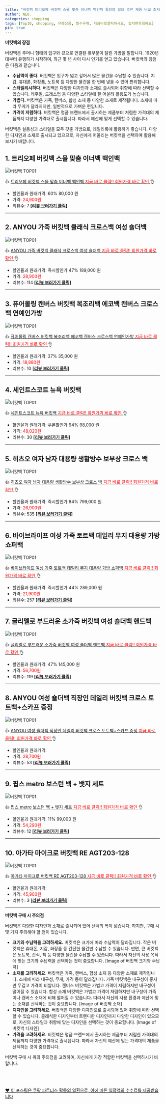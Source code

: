 ```yaml
---
title: "버킷백 트리오페 버킷백 스몰 맞춤 이너백 백인백 특장점 필요 추천 제품 비교 최저 가격 비교 장점 구매 후기 구매평"
author: NEO.
categories: shopping
tags: [Top10, shopping, 유행상품, 필수구매, 지금바로클릭하세요, 놓치면후회해요]
pin: true
---
```

**버킷백의 장점**

버킷백은 주머니 형태의 입구와 끈으로 연결된 윗부분이 달린 가방을 말합니다. 1920년대부터 유행하기 시작하여, 최근 몇 년 사이 다시 인기를 얻고 있습니다. 버킷백의 장점은 다음과 같습니다.

* **수납력이 좋다.** 버킷백은 입구가 넓고 깊어서 많은 물건을 수납할 수 있습니다. 지갑, 휴대폰, 화장품, 노트북 등 다양한 물건을 한 번에 넣을 수 있어 편리합니다.
* **스타일리시하다.** 버킷백은 다양한 디자인과 소재로 출시되어 취향에 따라 선택할 수 있습니다. 캐주얼, 드레스업 등 다양한 스타일에 잘 어울려 활용도가 높습니다.
* **가볍다.** 버킷백은 가죽, 캔버스, 합성 소재 등 다양한 소재로 제작됩니다. 소재에 따라 무게가 달라지지만, 일반적으로 가벼운 편입니다.
* **가격이 저렴하다.** 버킷백은 명품 브랜드에서 출시하는 제품부터 저렴한 가격대의 제품까지 다양한 가격대로 출시됩니다. 따라서 예산에 맞게 선택할 수 있습니다.

버킷백은 실용성과 스타일을 모두 갖춘 가방으로, 데일리룩에 활용하기 좋습니다. 다양한 디자인과 소재로 출시되고 있으므로, 자신에게 어울리는 버킷백을 선택하여 활용해 보시기 바랍니다.

   

## 1. 트리오페 버킷백 스몰 맞춤 이너백 백인백

![버킷백 TOP01](https://thumbnail6.coupangcdn.com/thumbnails/remote/490x490ex/image/vendor_inventory/729a/db795a48b8704a74dc47928095df5c00c07a0351dae3febe67bade8aa6c2.png)


👍 [트리오페 버킷백 스몰 맞춤 이너백 백인백 <font color=red> 지금 바로 클릭!! 회원가격 바로 확인 </font> ](https://link.coupang.com/re/AFFSDP?lptag=AF3617701&subid=GithubCoopas&pageKey=7743841793&traceid=V0-153&itemId=20841226452&vendorItemId=87908955696) 👌 


- 할인율과 원래가격: 60%  80,000   원
- 가격: <span style='color:red'>24,900원</span>
- 리뷰수: 7  [**[리뷰 보러가기 클릭]**](https://link.coupang.com/re/AFFSDP?lptag=AF3617701&subid=GithubCoopas&pageKey=7743841793&traceid=V0-153&itemId=20841226452&vendorItemId=87908955696)

---


   

## 2. ANYOU 가죽 버킷백 클래식 크로스백 여성 숄더백

![버킷백 TOP01](https://thumbnail9.coupangcdn.com/thumbnails/remote/490x490ex/image/vendor_inventory/c3ba/7cf71046bbdb9897baba669cdc059e8345b96fd12876954579d97b2afa64.jpg)


👍 [ANYOU 가죽 버킷백 클래식 크로스백 여성 숄더백 <font color=red> 지금 바로 클릭!! 회원가격 바로 확인 </font> ](https://link.coupang.com/re/AFFSDP?lptag=AF3617701&subid=GithubCoopas&pageKey=7723180751&traceid=V0-153&itemId=20733029556&vendorItemId=87803616189) 👌 


- 할인율과 원래가격: 즉시할인가 47%  189,000   원
- 가격: <span style='color:red'>28,900원</span>
- 리뷰수: 114  [**[리뷰 보러가기 클릭]**](https://link.coupang.com/re/AFFSDP?lptag=AF3617701&subid=GithubCoopas&pageKey=7723180751&traceid=V0-153&itemId=20733029556&vendorItemId=87803616189)

---


   

## 3. 퓨어몰링 캔버스 버킷백 복조리백 에코백 캔버스 크로스백 연예인가방

![버킷백 TOP01](https://thumbnail8.coupangcdn.com/thumbnails/remote/490x490ex/image/vendor_inventory/7b42/fb9cda05d9d56182abba6eccd690ccd9c1cbc0178a094df2870dba8a38e4.png)


👍 [퓨어몰링 캔버스 버킷백 복조리백 에코백 캔버스 크로스백 연예인가방 <font color=red> 지금 바로 클릭!! 회원가격 바로 확인 </font> ](https://link.coupang.com/re/AFFSDP?lptag=AF3617701&subid=GithubCoopas&pageKey=7419956357&traceid=V0-153&itemId=19245350593&vendorItemId=86361469036) 👌 


- 할인율과 원래가격: 37%  35,000   원
- 가격: <span style='color:red'>18,880원</span>
- 리뷰수: 10  [**[리뷰 보러가기 클릭]**](https://link.coupang.com/re/AFFSDP?lptag=AF3617701&subid=GithubCoopas&pageKey=7419956357&traceid=V0-153&itemId=19245350593&vendorItemId=86361469036)

---


   

## 4. 세인트스코트 뉴욕 버킷백

![버킷백 TOP01](https://thumbnail9.coupangcdn.com/thumbnails/remote/490x490ex/image/retail/images/2022/02/18/17/4/fa31ca37-5dd6-473b-9190-91b0b9b94861.jpg)


👍 [세인트스코트 뉴욕 버킷백 <font color=red> 지금 바로 클릭!! 회원가격 바로 확인 </font> ](https://link.coupang.com/re/AFFSDP?lptag=AF3617701&subid=GithubCoopas&pageKey=2092678784&traceid=V0-153&itemId=3554834024&vendorItemId=80606017925) 👌 


- 할인율과 원래가격: 쿠폰할인가 94%  98,000   원
- 가격: <span style='color:red'>48,020원</span>
- 리뷰수: 30  [**[리뷰 보러가기 클릭]**](https://link.coupang.com/re/AFFSDP?lptag=AF3617701&subid=GithubCoopas&pageKey=2092678784&traceid=V0-153&itemId=3554834024&vendorItemId=80606017925)

---


   

## 5. 히츠오 여자 남자 대용량 생활방수 보부상 크로스 백

![버킷백 TOP01](https://thumbnail6.coupangcdn.com/thumbnails/remote/490x490ex/image/vendor_inventory/933d/5d23e71ef5e1bb311a0124528b6b6b353ccf1876323d9c32c26b8377a99c.jpg)


👍 [히츠오 여자 남자 대용량 생활방수 보부상 크로스 백 <font color=red> 지금 바로 클릭!! 회원가격 바로 확인 </font> ](https://link.coupang.com/re/AFFSDP?lptag=AF3617701&subid=GithubCoopas&pageKey=7477063903&traceid=V0-153&itemId=19522547669&vendorItemId=86631156974) 👌 


- 할인율과 원래가격: 즉시할인가 84%  799,000   원
- 가격: <span style='color:red'>26,900원</span>
- 리뷰수: 535  [**[리뷰 보러가기 클릭]**](https://link.coupang.com/re/AFFSDP?lptag=AF3617701&subid=GithubCoopas&pageKey=7477063903&traceid=V0-153&itemId=19522547669&vendorItemId=86631156974)

---


   

## 6. 바이브라이프 여성 가죽 토트백 데일리 무지 대용량 가방 쇼퍼백

![버킷백 TOP01](https://thumbnail9.coupangcdn.com/thumbnails/remote/490x490ex/image/vendor_inventory/ee34/2a1f586e20cb8bb026f16b9766b53ef5c3643e28f0350e083022409d3b63.png)


👍 [바이브라이프 여성 가죽 토트백 데일리 무지 대용량 가방 쇼퍼백 <font color=red> 지금 바로 클릭!! 회원가격 바로 확인 </font> ](https://link.coupang.com/re/AFFSDP?lptag=AF3617701&subid=GithubCoopas&pageKey=7398831758&traceid=V0-153&itemId=19145747678&vendorItemId=86264912961) 👌 


- 할인율과 원래가격: 즉시할인가 44%  289,000   원
- 가격: <span style='color:red'>21,900원</span>
- 리뷰수: 257  [**[리뷰 보러가기 클릭]**](https://link.coupang.com/re/AFFSDP?lptag=AF3617701&subid=GithubCoopas&pageKey=7398831758&traceid=V0-153&itemId=19145747678&vendorItemId=86264912961)

---


   

## 7. 글리멜로 부드러운 소가죽 버킷백 여성 숄더백 핸드백

![버킷백 TOP01](https://thumbnail8.coupangcdn.com/thumbnails/remote/490x490ex/image/vendor_inventory/095d/11c1514d74aa31b027365c663061dbaed91da14e44dae961a12e1f14b5a0.jpg)


👍 [글리멜로 부드러운 소가죽 버킷백 여성 숄더백 핸드백 <font color=red> 지금 바로 클릭!! 회원가격 바로 확인 </font> ](https://link.coupang.com/re/AFFSDP?lptag=AF3617701&subid=GithubCoopas&pageKey=7681649535&traceid=V0-153&itemId=20519039833&vendorItemId=86553915643) 👌 


- 할인율과 원래가격: 47%  145,000   원
- 가격: <span style='color:red'>56,700원</span>
- 리뷰수: 119  [**[리뷰 보러가기 클릭]**](https://link.coupang.com/re/AFFSDP?lptag=AF3617701&subid=GithubCoopas&pageKey=7681649535&traceid=V0-153&itemId=20519039833&vendorItemId=86553915643)

---


   

## 8. ANYOU 여성 숄더백 직장인 데일리 버킷백 크로스 토트백+스카프 증정

![버킷백 TOP01](https://thumbnail7.coupangcdn.com/thumbnails/remote/490x490ex/image/vendor_inventory/5939/7c9446c6db3dcb28857f1d3e9a7daa5b8f182867fae232c644fd9b62750b.jpg)


👍 [ANYOU 여성 숄더백 직장인 데일리 버킷백 크로스 토트백+스카프 증정 <font color=red> 지금 바로 클릭!! 회원가격 바로 확인 </font> ](https://link.coupang.com/re/AFFSDP?lptag=AF3617701&subid=GithubCoopas&pageKey=7685274359&traceid=V0-153&itemId=20536514491&vendorItemId=87613222717) 👌 


- 할인율과 원래가격: 
- 가격: <span style='color:red'>28,700원</span>
- 리뷰수: 53  [**[리뷰 보러가기 클릭]**](https://link.coupang.com/re/AFFSDP?lptag=AF3617701&subid=GithubCoopas&pageKey=7685274359&traceid=V0-153&itemId=20536514491&vendorItemId=87613222717)

---


   

## 9. 핍스 metro 보스턴 백 + 뱃지 세트

![버킷백 TOP01](https://thumbnail6.coupangcdn.com/thumbnails/remote/490x490ex/image/retail/images/2023/07/28/17/2/475eae12-4b14-4c36-a05f-b700ff8d1f5c.jpg)


👍 [핍스 metro 보스턴 백 + 뱃지 세트 <font color=red> 지금 바로 클릭!! 회원가격 바로 확인 </font> ](https://link.coupang.com/re/AFFSDP?lptag=AF3617701&subid=GithubCoopas&pageKey=7495889426&traceid=V0-153&itemId=19611063540&vendorItemId=86718027465) 👌 


- 할인율과 원래가격: 11%  99,000   원
- 가격: <span style='color:red'>54,290원</span>
- 리뷰수: 12  [**[리뷰 보러가기 클릭]**](https://link.coupang.com/re/AFFSDP?lptag=AF3617701&subid=GithubCoopas&pageKey=7495889426&traceid=V0-153&itemId=19611063540&vendorItemId=86718027465)

---


   

## 10. 아가타 마이크로 버킷백 RE AGT203-128

![버킷백 TOP01](https://thumbnail10.coupangcdn.com/thumbnails/remote/490x490ex/image/retail/images/2023/04/21/14/4/05bb75d7-f8d5-4788-bb40-2d0851c1dde3.jpg)


👍 [아가타 마이크로 버킷백 RE AGT203-128 <font color=red> 지금 바로 클릭!! 회원가격 바로 확인 </font> ](https://link.coupang.com/re/AFFSDP?lptag=AF3617701&subid=GithubCoopas&pageKey=1898606133&traceid=V0-153&itemId=3225201657&vendorItemId=85740622103) 👌 


- 할인율과 원래가격: 
- 가격: <span style='color:red'>45,900원</span>
- 리뷰수: 3  [**[리뷰 보러가기 클릭]**](https://link.coupang.com/re/AFFSDP?lptag=AF3617701&subid=GithubCoopas&pageKey=1898606133&traceid=V0-153&itemId=3225201657&vendorItemId=85740622103)

---
**버킷백 구매 시 주의점**

버킷백은 다양한 디자인과 소재로 출시되어 있어 선택의 폭이 넓습니다. 하지만, 구매 시 몇 가지 주의해야 할 점이 있습니다.

* **크기와 수납력을 고려하세요.** 버킷백은 크기에 따라 수납력이 달라집니다. 작은 버킷백은 휴대폰, 지갑, 화장품 등 간단한 물건만 수납할 수 있습니다. 반면, 큰 버킷백은 노트북, 간식, 책 등 다양한 물건을 수납할 수 있습니다. 따라서 자신의 사용 목적에 맞는 크기와 수납력을 선택하는 것이 중요합니다.
[Image of 버킷백 크기와 수납력]
* **소재를 고려하세요.** 버킷백은 가죽, 캔버스, 합성 소재 등 다양한 소재로 제작됩니다. 소재에 따라 내구성, 무게, 가격 등이 달라집니다. 가죽 버킷백은 내구성이 좋지만 무겁고 가격이 비쌉니다. 캔버스 버킷백은 가볍고 가격이 저렴하지만 내구성이 떨어질 수 있습니다. 합성 소재 버킷백은 가볍고 가격이 저렴하지만 내구성이 가죽이나 캔버스 소재에 비해 떨어질 수 있습니다. 따라서 자신의 사용 환경과 예산에 맞는 소재를 선택하는 것이 중요합니다.
[Image of 버킷백 소재]
* **디자인을 고려하세요.** 버킷백은 다양한 디자인으로 출시되어 있어 취향에 따라 선택할 수 있습니다. 클래식한 디자인부터 트렌디한 디자인까지 다양한 디자인이 있으므로, 자신의 스타일과 취향에 맞는 디자인을 선택하는 것이 중요합니다.
[Image of 버킷백 디자인]
* **가격을 고려하세요.** 버킷백은 명품 브랜드에서 출시하는 제품부터 저렴한 가격대의 제품까지 다양한 가격대로 출시됩니다. 따라서 자신의 예산에 맞는 가격대의 제품을 선택하는 것이 중요합니다.

버킷백 구매 시 위의 주의점을 고려하여, 자신에게 가장 적합한 버킷백을 선택하시기 바랍니다.<br><br><br><br><br> [ ❤  이 포스팅은 쿠팡 파트너스 활동의 일환으로, 이에 따른 일정액의 수수료를 제공받습니다](https://link.coupang.com/a/bcEFyh)